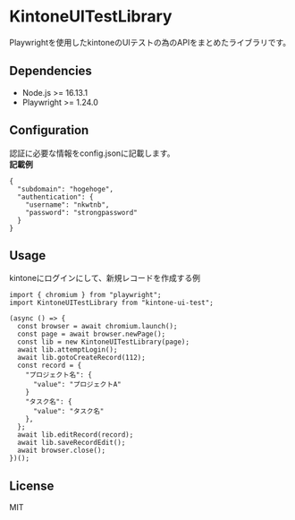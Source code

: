# KintoneUITestLibrary

Playwrightを使用したkintoneのUIテストの為のAPIをまとめたライブラリです。

## Dependencies

- Node.js >= 16.13.1
- Playwright >= 1.24.0

## Configuration

認証に必要な情報をconfig.jsonに記載します。  
__記載例__
```
{
  "subdomain": "hogehoge",
  "authentication": {
    "username": "nkwtnb",
    "password": "strongpassword"
  }
}
```

## Usage
kintoneにログインにして、新規レコードを作成する例
```
import { chromium } from "playwright";
import KintoneUITestLibrary from "kintone-ui-test";

(async () => {
  const browser = await chromium.launch();
  const page = await browser.newPage();
  const lib = new KintoneUITestLibrary(page);
  await lib.attemptLogin();
  await lib.gotoCreateRecord(112);
  const record = {
    "プロジェクト名": {
      "value": "プロジェクトA"
    }
    "タスク名": {
      "value": "タスク名"
    },
  };
  await lib.editRecord(record);
  await lib.saveRecordEdit();
  await browser.close();
})();
```
## License
MIT